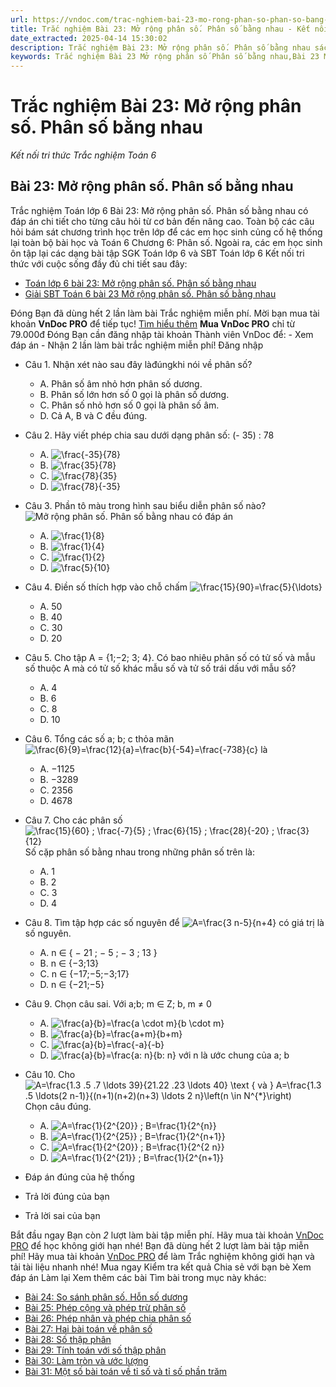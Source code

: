 ```yaml
---
url: https://vndoc.com/trac-nghiem-bai-23-mo-rong-phan-so-phan-so-bang-nhau-272105
title: Trắc nghiệm Bài 23: Mở rộng phân số. Phân số bằng nhau - Kết nối tri thức Trắc nghiệm Toán 6 - VnDoc.com
date_extracted: 2025-04-14 15:30:02
description: Trắc nghiệm Bài 23: Mở rộng phân số. Phân số bằng nhau sách Kết nối tri thức đầy đủ đáp án giúp hệ thống lại toàn bộ chương trình học Toán 6. Mời các em học sinh cùng theo dõi chi tiết.
keywords: Trắc nghiệm Bài 23 Mở rộng phân số Phân số bằng nhau,Bài 23 Mở rộng phân số Phân số bằng nhau,Mở rộng phân số Phân số bằng nhau,Trắc nghiệm Toán 6,trắc nghiệm toán lớp 6,câu hỏi trắc nghiệm toán 6,toán lớp 6 kết nối tri thức với cuộc sống,luyện giải Bài 23 Mở rộng phân số Phân số bằng nhau
---
```


# Trắc nghiệm Bài 23: Mở rộng phân số. Phân số bằng nhau
 _Kết nối tri thức Trắc nghiệm Toán 6_
## Bài 23: Mở rộng phân số. Phân số bằng nhau
Trắc nghiệm Toán lớp 6 Bài 23: Mở rộng phân số. Phân số bằng nhau có đáp án chi tiết cho từng câu hỏi từ cơ bản đến nâng cao. Toàn bộ các câu hỏi bám sát chương trình học trên lớp để các em học sinh củng cố hệ thống lại toàn bộ bài học và Toán 6 Chương 6: Phân số.
Ngoài ra, các em học sinh ôn tập lại các dạng bài tập SGK Toán lớp 6 và SBT Toán lớp 6 Kết nối tri thức với cuộc sống đầy đủ chi tiết sau đây:
  * [Toán lớp 6 bài 23: Mở rộng phân số. Phân số bằng nhau](<https://vndoc.com/toan-lop-6-bai-23-mo-rong-phan-so-phan-so-bang-nhau-237555>)
  * [Giải SBT Toán 6 bài 23 Mở rộng phân số. Phân số bằng nhau ](<https://vndoc.com/giai-sbt-toan-6-bai-23-mo-rong-phan-so-phan-so-bang-nhau-270791>)

Đóng
Bạn đã dùng hết 2 lần làm bài Trắc nghiệm miễn phí. Mời bạn mua tài khoản **VnDoc PRO** để tiếp tục\! [Tìm hiểu thêm](</pro>)
**Mua VnDoc PRO** chỉ từ 79.000đ
Đóng
Bạn cần đăng nhập tài khoản Thành viên VnDoc để:
\- Xem đáp án
\- Nhận 2 lần làm bài trắc nghiệm miễn phí\!
Đăng nhập 
  * Câu 1.
Nhận xét nào sau đây làđúngkhi nói về phân số?
    * A. Phân số âm nhỏ hơn phân số dương.
    * B. Phân số lớn hơn số 0 gọi là phân số dương.
    * C. Phân số nhỏ hơn số 0 gọi là phân số âm.
    * D. Cả A, B và C đều đúng.
  * Câu 2.
Hãy viết phép chia sau dưới dạng phân số: \(- 35\) : 78
    * A. ![\\frac{-35}{78}](https://tex.vdoc.vn?tex=%5Cfrac%7B-35%7D%7B78%7D)
    * B. ![\\frac{35}{78}](https://tex.vdoc.vn?tex=%5Cfrac%7B35%7D%7B78%7D)
    * C. ![\\frac{78}{35}](https://tex.vdoc.vn?tex=%5Cfrac%7B78%7D%7B35%7D)
    * D. ![\\frac{78}{-35}](https://tex.vdoc.vn?tex=%5Cfrac%7B78%7D%7B-35%7D)
  * Câu 3.
Phần tô màu trong hình sau biểu diễn phân số nào?
![Mở rộng phân số. Phân số bằng nhau có đáp án](https://i.vdoc.vn/data/image/2022/07/29/trac-nghiem-bai-23-mo-rong-phan-so-phan-so-bang-nhau-113544.png)
    * A. ![\\frac{1}{8}](https://tex.vdoc.vn?tex=%5Cfrac%7B1%7D%7B8%7D)
    * B. ![\\frac{1}{4}](https://tex.vdoc.vn?tex=%5Cfrac%7B1%7D%7B4%7D)
    * C. ![\\frac{1}{2}](https://tex.vdoc.vn?tex=%5Cfrac%7B1%7D%7B2%7D)
    * D. ![\\frac{5}{10}](https://tex.vdoc.vn?tex=%5Cfrac%7B5%7D%7B10%7D)
  * Câu 4.
Điền số thích hợp vào chỗ chấm ![\\frac{15}{90}=\\frac{5}{\\ldots}](https://tex.vdoc.vn?tex=%5Cfrac%7B15%7D%7B90%7D%3D%5Cfrac%7B5%7D%7B%5Cldots%7D)
    * A. 50
    * B. 40
    * C. 30
    * D. 20
  * Câu 5.
Cho tập A = \{1;−2; 3; 4\}. Có bao nhiêu phân số có tử số và mẫu số thuộc A mà có tử số khác mẫu số và tử số trái dấu với mẫu số?
    * A. 4
    * B. 6
    * C. 8
    * D. 10
  * Câu 6.
Tổng các số a; b; c thỏa mãn ![\\frac{6}{9}=\\frac{12}{a}=\\frac{b}{-54}=\\frac{-738}{c}](https://tex.vdoc.vn?tex=%5Cfrac%7B6%7D%7B9%7D%3D%5Cfrac%7B12%7D%7Ba%7D%3D%5Cfrac%7Bb%7D%7B-54%7D%3D%5Cfrac%7B-738%7D%7Bc%7D) là
    * A. −1125
    * B. −3289
    * C. 2356
    * D. 4678
  * Câu 7.
Cho các phân số ![\\frac{15}{60} ; \\frac{-7}{5} ; \\frac{6}{15} ; \\frac{28}{-20} ; \\frac{3}{12}](https://tex.vdoc.vn?tex=%5Cfrac%7B15%7D%7B60%7D%20%3B%20%5Cfrac%7B-7%7D%7B5%7D%20%3B%20%5Cfrac%7B6%7D%7B15%7D%20%3B%20%5Cfrac%7B28%7D%7B-20%7D%20%3B%20%5Cfrac%7B3%7D%7B12%7D)
Số cặp phân số bằng nhau trong những phân số trên là:
    * A. 1
    * B. 2
    * C. 3
    * D. 4
  * Câu 8.
Tìm tập hợp các số nguyên để ![A=\\frac{3 n-5}{n+4}](https://tex.vdoc.vn?tex=A%3D%5Cfrac%7B3%20n-5%7D%7Bn%2B4%7D) có giá trị là số nguyên.
    * A. n ∈ \{ − 21 ; − 5 ; − 3 ; 13 \}
    * B. n ∈ \{−3;13\}
    * C. n ∈ \{−17;−5;−3;17\}
    * D. n ∈ \{−21;−5\}
  * Câu 9.
Chọn câu sai. Với a;b; m ∈ Z; b, m ≠ 0
    * A. ![\\frac{a}{b}=\\frac{a \\cdot m}{b \\cdot m}](https://tex.vdoc.vn?tex=%5Cfrac%7Ba%7D%7Bb%7D%3D%5Cfrac%7Ba%20%5Ccdot%20m%7D%7Bb%20%5Ccdot%20m%7D)
    * B. ![\\frac{a}{b}=\\frac{a+m}{b+m}](https://tex.vdoc.vn?tex=%5Cfrac%7Ba%7D%7Bb%7D%3D%5Cfrac%7Ba%2Bm%7D%7Bb%2Bm%7D)
    * C. ![\\frac{a}{b}=\\frac{-a}{-b}](https://tex.vdoc.vn?tex=%5Cfrac%7Ba%7D%7Bb%7D%3D%5Cfrac%7B-a%7D%7B-b%7D)
    * D. ![\\frac{a}{b}=\\frac{a: n}{b: n}](https://tex.vdoc.vn?tex=%5Cfrac%7Ba%7D%7Bb%7D%3D%5Cfrac%7Ba%3A%20n%7D%7Bb%3A%20n%7D) với n là ước chung của a; b
  * Câu 10.
Cho ![A=\\frac{1.3 .5 .7 \\ldots 39}{21.22 .23 \\ldots 40} \\text { và } A=\\frac{1.3 .5 \\ldots\(2 n-1\)}{\(n+1\)\(n+2\)\(n+3\) \\ldots 2 n}\\left\(n \\in N^{*}\\right\)](https://tex.vdoc.vn?tex=A%3D%5Cfrac%7B1.3%20.5%20.7%20%5Cldots%2039%7D%7B21.22%20.23%20%5Cldots%2040%7D%20%5Ctext%20%7B%20v%C3%A0%20%7D%20A%3D%5Cfrac%7B1.3%20.5%20%5Cldots\(2%20n-1\)%7D%7B\(n%2B1\)\(n%2B2\)\(n%2B3\)%20%5Cldots%202%20n%7D%5Cleft\(n%20%5Cin%20N%5E%7B*%7D%5Cright\))
Chọn câu đúng.
    * A. ![A=\\frac{1}{2^{20}} ; B=\\frac{1}{2^{n}}](https://tex.vdoc.vn?tex=A%3D%5Cfrac%7B1%7D%7B2%5E%7B20%7D%7D%20%3B%20B%3D%5Cfrac%7B1%7D%7B2%5E%7Bn%7D%7D)
    * B. ![A=\\frac{1}{2^{25}} ; B=\\frac{1}{2^{n+1}}](https://tex.vdoc.vn?tex=A%3D%5Cfrac%7B1%7D%7B2%5E%7B25%7D%7D%20%3B%20B%3D%5Cfrac%7B1%7D%7B2%5E%7Bn%2B1%7D%7D)
    * C. ![A=\\frac{1}{2^{20}} ; B=\\frac{1}{2^{2 n}}](https://tex.vdoc.vn?tex=A%3D%5Cfrac%7B1%7D%7B2%5E%7B20%7D%7D%20%3B%20B%3D%5Cfrac%7B1%7D%7B2%5E%7B2%20n%7D%7D)
    * D. ![A=\\frac{1}{2^{21}} ; B=\\frac{1}{2^{n+1}}](https://tex.vdoc.vn?tex=A%3D%5Cfrac%7B1%7D%7B2%5E%7B21%7D%7D%20%3B%20B%3D%5Cfrac%7B1%7D%7B2%5E%7Bn%2B1%7D%7D)

  * Đáp án đúng của hệ thống
  * Trả lời đúng của bạn
  * Trả lời sai của bạn

Bắt đầu ngay
Bạn còn _2_ lượt làm bài tập miễn phí. Hãy mua tài khoản [VnDoc PRO](</pro>) để học không giới hạn nhé\!  Bạn đã dùng hết 2 lượt làm bài tập miễn phí\! Hãy mua tài khoản [VnDoc PRO](</pro>) để làm Trắc nghiệm không giới hạn và tải tài liệu nhanh nhé\!  Mua ngay
Kiểm tra kết quả Chia sẻ với bạn bè Xem đáp án Làm lại
Xem thêm các bài Tìm bài trong mục này khác:
  * [Bài 24: So sánh phân số. Hỗn số dương](</trac-nghiem-bai-24-so-sanh-phan-so-hon-so-duong-272117>)
  * [Bài 25: Phép cộng và phép trừ phân số](</trac-nghiem-bai-25-phep-cong-va-phep-tru-phan-so-272130>)
  * [Bài 26: Phép nhân và phép chia phân số](</trac-nghiem-bai-26-phep-nhan-va-phep-chia-phan-so-272265>)
  * [Bài 27: Hai bài toán về phân số](</trac-nghiem-bai-27-hai-bai-toan-ve-phan-so-272272>)
  * [Bài 28: Số thập phân](</trac-nghiem-bai-28-so-thap-phan-272844>)
  * [Bài 29: Tính toán với số thập phân](</trac-nghiem-bai-29-tinh-toan-voi-so-thap-phan-272848>)
  * [Bài 30: Làm tròn và ước lượng](</trac-nghiem-bai-30-lam-tron-va-uoc-luong-272852>)
  * [Bài 31: Một số bài toán về tỉ số và tỉ số phần trăm ](</trac-nghiem-bai-31-mot-so-bai-toan-ve-ti-so-va-ti-so-phan-tram-272859>)

